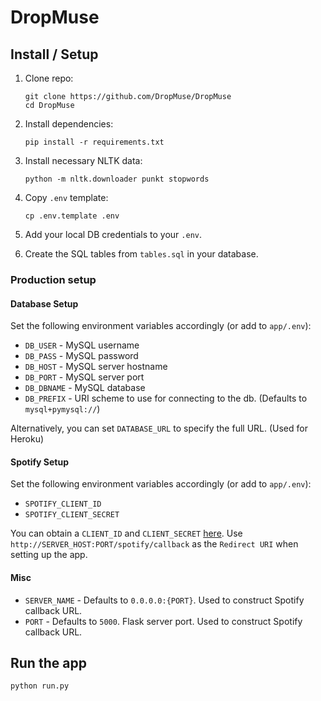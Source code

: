 # DropMuse

## Install / Setup
1. Clone repo:

    ```
    git clone https://github.com/DropMuse/DropMuse
    cd DropMuse
    ```

2. Install dependencies:

    ```
    pip install -r requirements.txt
    ```

3. Install necessary NLTK data:
    ```
    python -m nltk.downloader punkt stopwords
    ```

4. Copy `.env` template:

    ```
    cp .env.template .env
    ```

5. Add your local DB credentials to your `.env`.
6. Create the SQL tables from `tables.sql` in your database.

### Production setup

#### Database Setup
Set the following environment variables accordingly (or add to `app/.env`):
* `DB_USER` - MySQL username
* `DB_PASS` - MySQL password
* `DB_HOST` - MySQL server hostname
* `DB_PORT` - MySQL server port
* `DB_DBNAME` - MySQL database
* `DB_PREFIX` - URI scheme to use for connecting to the db. (Defaults to `mysql+pymysql://`)

Alternatively, you can set `DATABASE_URL` to specify the full URL. (Used for Heroku)

#### Spotify Setup
Set the following environment variables accordingly (or add to `app/.env`):

* `SPOTIFY_CLIENT_ID`
* `SPOTIFY_CLIENT_SECRET`

You can obtain a `CLIENT_ID` and `CLIENT_SECRET` [here](https://developer.spotify.com/my-applications/#!/applications).
Use `http://SERVER_HOST:PORT/spotify/callback` as the `Redirect URI` when setting up the app.

#### Misc

* `SERVER_NAME` - Defaults to `0.0.0.0:{PORT}`. Used to construct Spotify callback URL.
* `PORT` - Defaults to `5000`. Flask server port. Used to construct Spotify callback URL.

## Run the app

```
python run.py
```
